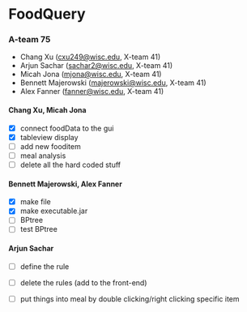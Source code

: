 # FoodQuery
### A-team 75
- Chang Xu (cxu249@wisc.edu, X-team 41)
- Arjun Sachar (sachar2@wisc.edu, X-team 41)
- Micah Jona (mjona@wisc.edu, X-team 41)
- Bennett Majerowski (majerowski@wisc.edu, X-team 41)
- Alex Fanner (fanner@wisc.edu, X-team 41)

#### Chang Xu, Micah Jona
- [x] connect foodData to the gui
- [x] tableview display
- [ ] add new fooditem
- [ ] meal analysis
- [ ] delete all the hard coded stuff

#### Bennett Majerowski, Alex Fanner
- [X] make file
- [X] make executable.jar 
- [ ] BPtree
- [ ] test BPtree

#### Arjun Sachar
- [ ] define the rule
- [ ] delete the rules (add to the front-end)
- [ ] put things into meal by double clicking/right clicking specific item

